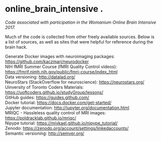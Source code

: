 # online_brain_intensive . 
*Code associated with participation in the Womanium Online Brain Intensive 2017.*   

Much of the code is collected from other freely available sources. Below is a list of sources, as well as sites that were helpful for reference during the brain hack.  

Generate Docker images with neuroimaging packages: https://github.com/kaczmarj/neurodocker   
NIH fMRI Summer Course (fMRI Quality Control videos): https://fmrif.nimh.nih.gov/public/fmri-course/index_html  
Data versioning: http://datalad.org/  
NeuroStars (StackOverflow for neuroscience): https://neurostars.org/  
Uinversity of Toronto Coders Materials: https://uoftcoders.github.io/studyGroup/lessons/  
GitHub guides: https://guides.github.com/  
Docker tutorial: https://docs.docker.com/get-started/  
Jupyter documentation: http://jupyter.org/documentation.html  
MRIQC - Hassleless quality control of MRI images: https://poldracklab.github.io/mriqc/  
Nipype tutorial: https://miykael.github.io/nipype_tutorial/  
Zenodo: https://zenodo.org/account/settings/linkedaccounts/  
Semantic versioning: http://semver.org/  
